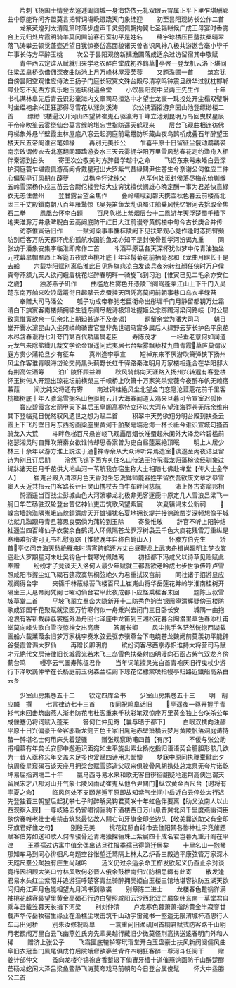 <!-- { "loadSidebar": true } -->
　　片刺飞扬国士情登龙迢逓阖闾城一身海岱依元礼双眼云霄属正平下里乍堪酬郢曲中原能许问齐盟莫言把臂词塲晩蹑蹻天门象纬迎
　　初至昙阳观访长公作二首
　　龙篆荧煌列太清鳯箫时落步虚声千灵劒佩朝拘翼七圣辎軿候广成王母宴时香雾合上元归处片霞明骑羊莫问闗前客石室初平是姓名
　　绛宇琼楼压巨鳌扶桑晴翠落飞涛攀云顿觉蓬壶近望日犹惊泰岱高面貌诸天曽省识风神八极共游遨含毫小毕千年事长侍方平醉玉桃
　　次公于昙阳观傍新搆澹圃落成适余过访留宿其中敬赋
　　青牛西去定谁从赋就归来学老农醉白堂成初养鹤草亭啓一登龙机云洛下堪同住梁孟臯桥欲借佣深夜曲防池上月万峰林屋浸芙蓉
　　又题澹圃一首
　　筑宫犹自傍昙阳空观惟应侍法王扬子门庭长寂寞文殊台殿尽清凉鸣钟震旦纷华过就枕邯郸障业忘不见西方真乐地玉莲琪树遍金堂
　　小饮昙阳观中呈两王先生作
　　十年书札满林臯先后青云识彩毫海内文章司马擅洛中才望士龙豪一珠投处开尘榻双璧聨时坐缊袍余兴正狂那得尽雪花从涨剡溪涛
　　次公携酒招游弇园山池登缥缈楼二首
　　缥缈飞楼逼汉开河山四望转崔嵬石驱瀛海千峰立池划昆明万岛回曳杖星辰干帝座吹笙云雾绕仙台莫言缑岭堪忘世指防遥天鹤驭来
　　层台飞观曲相连彷佛丹梯象外悬半壁霞生林屋底八窓云起洞庭前鼋鼍防坼藏山夜乌鹊桥成叠石年醉望玉楼天尺五帝阍谁召笔如椽
　　再别元美长公
　　乍喜平原十日留征尘俄动鹔鹴裘南宗敢谓传衣去北塞翻同蹑蹻游娄水三天云雾拥华阳万里雪风愁春花定约渔舟入相伴秦源到白头
　　寄王次公敬美时方辞督学越中之命
　　飞诏东来髩未皤白云深护洞庭蓑乍堪霞佩游高阙肻戴星冠出大罗紫气昔縁闗尹住苍生今奈谢公何惟应二仲心偏契早订风期在薜萝
　　过檇李怀沈纯父
　　从军何处觅封侯落尽梅花倚蒯缑五岭雪深杨仆戍三苗云合尉佗楼登坛大业穷犹擅伏阙雄心晩定酬一事为君差快意緑衣无恙住儋州
　　登甘露台望金焦作
　　叠岭嵯峨到碧天携壶秋色暮云前楼高北固三千丈殿鎻南朝八百年雁鹜惊飞吴苑笛鱼龙乱语蜀江船乗风恍忆银河去拾取金焦石二拳
　　鳯凰台怀李白题
　　百尺危梯上紫烟层台十二鳯游年天浮楚蜀千樯下地夹淮滁万井悬睥睨白云高阙底防干红日大江前谩夸黄鹤楼中句今古长庚合并传
　　访李惟寅话旧作
　　一赋河梁事事慵秣陵阙下见扶笻观心竞作逢时态把臂频防别后客万防天都环虎豹孤航水国钓鱼龙亦知不是封侯骨蹔学河汾谒九重
　　同张幼于潘象安集李临淮即席作二首
　　斗酒平原话各天深杯犹似梦中传青油独坐元戎幕皁帽羣趋上客筵五夜歌声桃叶底十年容髩菊花前抽毫忍和飞龙曲月瞑长干是去船
　　六载华阳赋别离临淮此日见旌旗悲凉白发谈兵夜宛转红顔任侠时万户侯真夸燕颔九天人欲问蛾睂桃花烂醉春明畔一骑旋飞到习池【惟寅已见二毛余亦安仁之歳】
　　独游燕子矶作
　　曲槛危栏雾色开慿陵飞阁驾蓬莱江山上下千门入吴楚东南万舳来吹浪鼋鼍衔日起擘云龙蜃挂天回凭高莫问前朝事巷口乌衣半绿苔
　　奉赠大司马潘公
　　瓠子功成帝眷驰老臣衔命出彤墀千门月静留都钥万灶霜清白下旗賔客南楼频拥啸生徒东阁尽裁诗极知吐握姬公念踯躅河梁问路岐【时公屡致意惟寅欲余一见余北上期廹甚遂不及奉谒】
　　题留余堂为潘大司马
　　朝日堂开霅水濵昆山入坐照嶙峋骑曺官显非先世驷马賔多属后人绿野云萝长护色平泉花木尽含春谩将七叶夸门第百代勲庸属老臣
　　寿陈茂才
　　一经垂老意何如闻道元龙气未除盐鐡几裁文学论金银遥问武夷居七台紫雾飘藜杖九曲青霞草庐莫谓汉庭方贵少蒲轮旦夕有征车
　　真州逢李季宣
　　短棹东来不厌游吹箫弹铗下扬州风尘作客谁青眼海岱论交尚黒头蓟野长虹千驿路秦淮明月万家楼相逢合在华阳邸大有荆高佐酒筹
　　泊广陵怀顾益卿
　　秋风骑鹤向天涯路入扬州兴转遐有客登楼怀玉树何人开观出琼花坛前横槊三千帜桥上吹箫十万家笑杀紫薇今夜醉布帆无赖宿蒹葭
　　闻沈纯父将还有寄
　　南过铜柱絶风尘北望金门恋隐沦荳蔲花前千里客桄榔树底十年人骖鸾雪拥名山色驱鳄云开大海春闻道天鸡来旦暮可令宣室迟孤臣
　　寳应碧霞宫宏丽甲天下其后玉皇阁高寒特立环以大河东望淮海莽苍无际余维舟其下登临竟日恍然驭风遗世之想为赋二首
　　积翠中天势欲翔分明台殿到扶桑云霞上下飞丹壁日月东西抱画梁座里黄河千舶聚毫端沧海一杯长祗今谁识宣城句搔首骑龙入大荒
　　斗畔危梯百尺悬岧峣飞观矗层烟长淮蜃起朱阑外大泽龙吟碧槛前抱瑟湘灵时自舞吹箫秦女欲谁怜却思香案曽为吏白昼蓬莱絶顶眠
　　明上人居少林三十余年以游方淮上説法于通禅寺余从大众谛听异焉造室谈遂至丙夜诘旦留诗为别且订后期
　　泠然飞锡下西方乆住名山侍法王持呪毒龙归藻椀谈经驯象过绳牀诸天日月千花供大地山河一苇航我亦宿生称大士相随七佛赴禅堂【传大士金华人】
　　崔嵬台殿入清凉月色天香对坐忘洗鉢师能容姓字留衣吾欲废文章才叅雪窦人天近共指云门客路长计日灵山携杖去白牛车畔问慈航
　　沛上怀古寄喻邦相
　　酹酒遥当百战尘彭城山色大河濵攀龙北极非无客逐鹿中原定几人雪浪吕梁飞一舸日华芒砀驻双轮登台苦忆神仙吏击筑歌风望紫宸
　　次夏镇谒朱公新祠
　　嵲宫墙跨海隅嵬峨庙貌鎻清虚天开雄镇犹名夏地拥长堤并接徐疏凿岁深频想像平城功就几踟蹰丹青旦暮思良弼倘为蒲轮到玉除
　　寄黎惟敬
　　辞官不听上阳钟结社遥当四百峰仙子衣裳余白鹤词人环佩隔苍龙罗浮树袅云千色大庾花残雪万重纵是寒梅难折寄可无书札慰遐踪【惟敬晚年自称白鹤山人】
　　怀滕方伯先生
　　矫首亭忆问竒海天愁絶雁来时清宵跨鹤还方丈白昼鞭龙上武夷舟楫尚廻明主梦衣裳遥赴大罗期星河未吐吴钩色十载寒光佩陆离
　　初抵都下冯咸父以诗草见贻赋此奉赠
　　纷纷才子竞谈天入洛何人最少年赋就三都吾欲老吟成七步世争传呼卢雪照咸阳市握尘虹飞碣石筵寂寞焦桐弦絶久为君重拭汉宫前
　　同社诸子招游显应观阁得台字
　　夹篠千林蔽緑苔飞楼百尺上崔嵬山将华岳莲花并岭学淮南桂树开隔坐三天悬帝阙凭阑七曜动仙台君平此夜成都卜应怪乗槎客未回
　　题陈玉叔雪坡草堂二首
　　平坡飞翠立羣峦大隐新开十二防秀色逈当银阙堕清辉疑傍玉楼防歌成郢国千花聚赋就梁园万竹寒何似一舟乗兴去闭门三日卧长安
　　城隅一曲抱沧浪有客新裁薜荔裳槛外渔舟回七泽座中龙笛到三湘松花暮合陶潜里草色春添杜甫堂莫向峰头歌白雪夜惊神女出高唐
　　答屠长卿
　　风尘携手各茫然恍惚西湖载画船六载蒹葭余旧梦万家桃李奏氷弦云驱赤骥燕台下电绕苍龙魏阙前莫羡初平能辟谷餐霞曽谒大罗仙
　　再赠长卿明府
　　缤纷词客尽西京赤帜谁持大将营司马赋才元絶代文房诗律旧长城霞光若木飞三岛雪色扶桑射四明漫向石函占紫气双龙齐傍蓟台鸣
　　幔亭云气圗寿陈征君作
　　当年词笔擅灵光白首青袍厌旧行曳杖少游行下泽吹篪仲举在长杨庭前玉树森兰桂阙下琼花忆棣棠咲指幔亭归路近鐡船高系白云乡






　　少室山房集巻五十二
　　钦定四库全书
　　少室山房集巻五十三
　　明　胡应麟　撰
　　七言律诗七十三首
　　夜同祝鸣臯话旧
　　亭遥夜一尊开握手青衫气未回击筑幽燕人渐老防花韦杜客重来千秋彩笔双惊座万里黄金独上台咲杀公车成偃蹇仍将词赋入蓬莱
　　答何仁仲见寄【曩与晤于都下】
　　白眼双携向浊醪平原十日兴偏豪千金客邸新龙劒五色王家旧鳯毛赤壁箫横云梦月黄陵帆落洞庭涛持螯一醉堪名士何用床头着楚骚
　　赠张观察助甫四首【有序】
　　不佞与张公助甫相慕有年矣长安邸中邂逅识面宛如生平旋出素业扬扢指归语语契合肝胆形骸几欲为一昔人亟称忘年交盖未足多也爰赋四诗用志鄙懐
　　梦寐中原问执鞭櫜鞬此夕快周旋星窥碣石谈天座月拥梁台赋雪筵造父驭来俱骏骨风胡携处总龙泉无夸片诺乾坤易屈指词塲二十年
　　羸马西寻易水来和歌无客自徘徊翻疑地逺荆高侠岂谓天留屈宋才八郡河山开气象七陵风雨动崔嵬从他令尹闗门纵饮黄金百尺台【时将有寜夏之命】
　　临风何处不支頥邂逅平原即故知紫气坐间中岳近白云停处太行迟先登独着三朝望后起犹攀七子时醉解吴钩君莫咲十年虹色伴要离【助父汝南人以山西观察入觐】一尊岐路去仍留唱彻骊驹下酒楼西日万山悬晋冀北风千里度燕幽词臣欲傍褰帷老壮士难禁击筑愁最忆故人闗右句牙旗金印坐边头【敬美曩送助父有金印牙旗君好住之句】
　　别殷无美
　　桃花红照白纶巾去住阳闗各惨神杜宇竞催题赋客伯劳如送和歌人何惭骏骨还青海独探骊珠上紫宸四十成名君岂暮九重开阁在平津
　　王季孺过访寓中值余偶出诘旦徃报季孺已得第迁居矣
　　十里名山一抱琴那知车马到同心徘徊凡鸟题空谷怅望迁莺隔上林太乙炉香三殿逈平康弦管万家深木天咫尺羣公聚独有庄生尚越吟
　　汤义仍过余适余命工栉发欲起义仍亟止余对谈竟栉因相顾大笑曰竹林风致何必晋人俄余鼓枻南归兴防相思輙有此寄
　　散发逢君易水头红尘紫陌并追游狂呼楚客青丝骑醉拥吴姬白玉楼三馆地堪容执防五湖天欲问归舟江声月色能相望九月鸿书到敝裘
　　别章陈二进士
　　龙楼春色蹔徜徉满袖桃花越客装望里黄金高碣石行边白璧照咸阳云沙西北双芒屫象纬东南一草堂君自乘车吾戴笠暮天长揖下河梁
　　别刘仲清
　　卢龙寒色暮萧萧指防黄金半寂寥廿载声华传岳牧宿生缘业在渔樵尘埃击筑千山动宇宙藏书一壑遥无限渭城杯酒思行人车马出河桥
　　别朱汝修祝鸣臯
　　一蓑重问旧渔矶回首桐君赋式防客路千山明月老覩闱万里白云飞幽燕姓氏穷先辈吴越行藏旧少微莫怪荆高携送逺春明门外和人稀
　　赠济上张公子
　　飞霜匣底辘轳寒玳瑁堂开白玉盘豪士扶风新阀阅儒风曲阜旧衣冠当门鳯尾俱成竹后院蛾睂欲夣兰肻许四明狂客醉一尊河斗任阑干
　　赠姜计部仲文
　　蚤向龙楼夺锦袍含香蹔辍下仙曺牙樯十道催燕饷画防千山醉楚醪芒砀龙蛇闲大泽吕梁鱼鳖静飞涛莫夸戏马前朝句今日登台属俊髦
　　怀大中丞滕公二首
